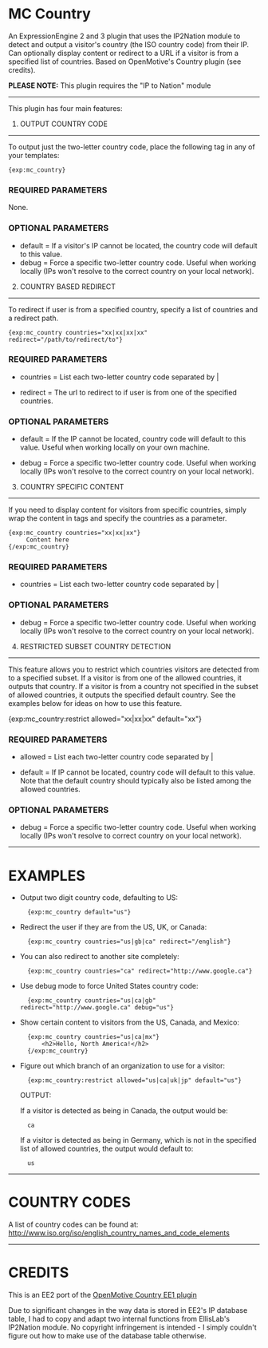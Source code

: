 MC Country
==========

An ExpressionEngine 2 and 3 plugin that uses the IP2Nation module to detect and output a visitor's country (the ISO country code) from their IP. Can optionally display content or redirect to a URL if a visitor is from a specified list of countries. Based on OpenMotive's Country plugin (see credits).


**PLEASE NOTE:**
This plugin requires the "IP to Nation" module

--------------------------------------------------

This plugin has four main features:

1. OUTPUT COUNTRY CODE
----------------------

To output just the two-letter country code, place the following tag in any of your templates:

	{exp:mc_country}

### REQUIRED PARAMETERS

None.

### OPTIONAL PARAMETERS

- default = If a visitor's IP cannot be located, the country code will default to this value.
- debug = Force a specific two-letter country code. Useful when working locally (IPs won't resolve to the correct country on your local network).

2. COUNTRY BASED REDIRECT
-------------------------

To redirect if user is from a specified country, specify a list of countries and a redirect path.

	{exp:mc_country countries="xx|xx|xx|xx" redirect="/path/to/redirect/to"}

### REQUIRED PARAMETERS

- countries = List each two-letter country code separated by |

- redirect = The url to redirect to if user is from one of the specified countries.

### OPTIONAL PARAMETERS

- default = If the IP cannot be located, country code will default to this value. Useful when working locally on your own machine.

- debug = Force a specific two-letter country code. Useful when working locally (IPs won't resolve to the correct country on your local network).


3. COUNTRY SPECIFIC CONTENT
---------------------------

If you need to display content for visitors from specific countries, simply wrap the content in tags and specify the countries as a parameter.

	{exp:mc_country countries="xx|xx|xx"}
	     Content here
	{/exp:mc_country}

### REQUIRED PARAMETERS

- countries = List each two-letter country code separated by |

### OPTIONAL PARAMETERS

- debug = Force a specific two-letter country code. Useful when working locally (IPs won't resolve to the correct country on your local network).


4. RESTRICTED SUBSET COUNTRY DETECTION
--------------------------------------

This feature allows you to restrict which countries visitors are detected from to a specified subset. If a visitor is from one of the allowed countries, it outputs that country. If a visitor is from a country not specified in the subset of allowed countries, it outputs the specified default country. See the examples below for ideas on how to use this feature.

{exp:mc_country:restrict allowed="xx|xx|xx" default="xx"}

### REQUIRED PARAMETERS

- allowed = List each two-letter country code separated by |

- default = If IP cannot be located, country code will default to this value. Note that the default country should typically also be listed among the allowed countries.

### OPTIONAL PARAMETERS

- debug = Force a specific two-letter country code. Useful when working locally (IPs won't resolve to correct country on your local network).

--------------------------------------------------

EXAMPLES
==================================================


- Output two digit country code, defaulting to US:

		{exp:mc_country default="us"}



- Redirect the user if they are from the US, UK, or Canada:

		{exp:mc_country countries="us|gb|ca" redirect="/english"}



- You can also redirect to another site completely:

		{exp:mc_country countries="ca" redirect="http://www.google.ca"}



- Use debug mode to force United States country code:

		{exp:mc_country countries="us|ca|gb" redirect="http://www.google.ca" debug="us"}



- Show certain content to visitors from the US, Canada, and Mexico:

		{exp:mc_country countries="us|ca|mx"}
			<h2>Hello, North America!</h2>
		{/exp:mc_country}



- Figure out which branch of an organization to use for a visitor:

		{exp:mc_country:restrict allowed="us|ca|uk|jp" default="us"}

	OUTPUT:

	If a visitor is detected as being in Canada, the output would be:

	    ca

	If a visitor is detected as being in Germany, which is not in the specified list of allowed countries, the output would default to:

		us

--------------------------------------------------

COUNTRY CODES
==================================================

A list of country codes can be found at:
http://www.iso.org/iso/english_country_names_and_code_elements

--------------------------------------------------

CREDITS
==================================================

This is an EE2 port of the [OpenMotive Country EE1 plugin](http://devot-ee.com/add-ons/country-plugin)

Due to significant changes in the way data is stored in EE2's IP database table, I had to copy and adapt two internal functions from EllisLab's IP2Nation module. No copyright infringement is intended - I simply couldn't figure out how to make use of the database table otherwise.
